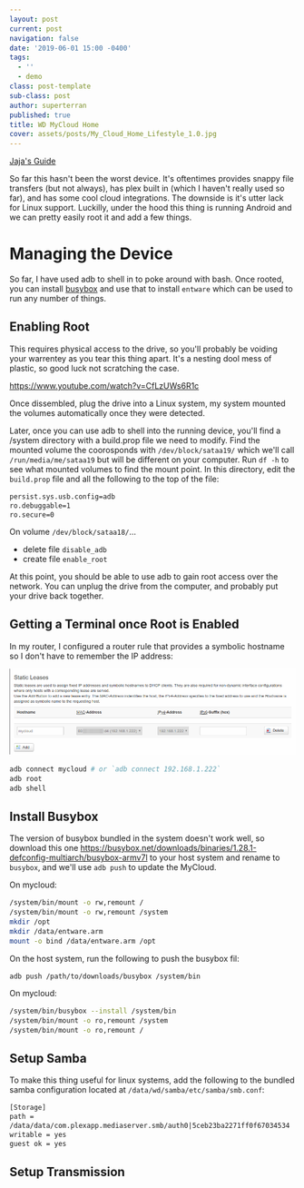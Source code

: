 ```yaml
---
layout: post
current: post
navigation: false
date: '2019-06-01 15:00 -0400'
tags:
  - ''
  - demo
class: post-template
sub-class: post
author: superterran
published: true
title: WD MyCloud Home
cover: assets/posts/My_Cloud_Home_Lifestyle_1.0.jpg
---
```

[Jaja's Guide](https://community.wd.com/t/install-entware-on-wd-my-cloud-home-ssh-access-nfs-server-opkg-install-packages/228591/18)

So far this hasn't been the worst device. It's oftentimes provides snappy file transfers (but not always), has plex built in (which I haven't really used so far), and has some cool cloud integrations. The downside is it's utter lack for Linux support. Luckilly, under the hood this thing is running Android and we can pretty easily root it and add a few things.


# Managing the Device

So far, I have used adb to shell in to poke around with bash. Once rooted, you can install [busybox](https://busybox.net/) and use that to install `entware` which can be used to run any number of things. 

## Enabling Root

This requires physical access to the drive, so you'll probably be voiding your warrentey as you tear this thing apart. It's a nesting dool mess of plastic, so good luck not scratching the case.

https://www.youtube.com/watch?v=CfLzUWs6R1c

Once dissembled, plug the drive into a Linux system, my system mounted the volumes automatically once they were detected.

Later, once you can use adb to shell into the running device, you'll find a /system directory with a build.prop file we need to modify. Find the mounted volume the coorosponds with `/dev/block/sataa19/` which we'll call `/run/media/me/sataa19` but will be different on your computer. Run `df -h` to see what mounted volumes to find the mount point. In this directory, edit the `build.prop` file and all the following to the top of the file:

```
persist.sys.usb.config=adb
ro.debuggable=1
ro.secure=0
```

On volume `/dev/block/sataa18/`...
* delete file  `disable_adb`
* create file `enable_root` 

At this point, you should be able to use adb to gain root access over the network. You can unplug the drive from the computer, and probably put your drive back together. 

## Getting a Terminal once Root is Enabled

In my router, I configured a router rule that provides a symbolic hostname so I don't have to remember the IP address:

![d2wZQeiIDU.png](/assets/posts/d2wZQeiIDU.png)

```sh
adb connect mycloud # or `adb connect 192.168.1.222`
adb root 
adb shell

```

## Install Busybox

The version of busybox bundled in the system doesn't work well, so download this one https://busybox.net/downloads/binaries/1.28.1-defconfig-multiarch/busybox-armv7l to your host system and rename to `busybox`, and we'll use `adb push` to update the MyCloud.

On mycloud:

```sh
/system/bin/mount -o rw,remount /
/system/bin/mount -o rw,remount /system
mkdir /opt
mkdir /data/entware.arm
mount -o bind /data/entware.arm /opt
```

On the host system, run the following to push the busybox fil: 
```
adb push /path/to/downloads/busybox /system/bin
```

On mycloud:

```sh
/system/bin/busybox --install /system/bin
/system/bin/mount -o ro,remount /system
/system/bin/mount -o ro,remount /
```

## Setup Samba

To make this thing useful for linux systems, add the following to the bundled samba configuration located at `/data/wd/samba/etc/samba/smb.conf`:

```
[Storage]                                                                       
path = /data/data/com.plexapp.mediaserver.smb/auth0|5ceb23ba2271ff0f67034534                                        
writable = yes                                                                 
guest ok = yes 
```

## Setup Transmission
